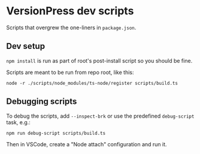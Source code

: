 # VersionPress dev scripts

Scripts that overgrew the one-liners in `package.json`.

## Dev setup

`npm install` is run as part of root's post-install script so you should be fine.

Scripts are meant to be run from repo root, like this:

```
node -r ./scripts/node_modules/ts-node/register scripts/build.ts
```

## Debugging scripts

To debug the scripts, add `--inspect-brk` or use the predefined `debug-script` task, e.g.:

```
npm run debug-script scripts/build.ts
```

Then in VSCode, create a "Node attach" configuration and run it.
